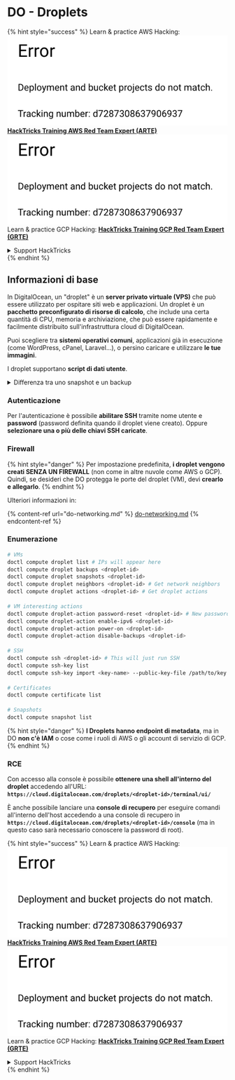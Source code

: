 # DO - Droplets

{% hint style="success" %}
Learn & practice AWS Hacking:<img src="../../../.gitbook/assets/image (1) (1).png" alt="" data-size="line">[**HackTricks Training AWS Red Team Expert (ARTE)**](https://training.hacktricks.xyz/courses/arte)<img src="../../../.gitbook/assets/image (1) (1).png" alt="" data-size="line">\
Learn & practice GCP Hacking: <img src="../../../.gitbook/assets/image (2).png" alt="" data-size="line">[**HackTricks Training GCP Red Team Expert (GRTE)**<img src="../../../.gitbook/assets/image (2).png" alt="" data-size="line">](https://training.hacktricks.xyz/courses/grte)

<details>

<summary>Support HackTricks</summary>

* Check the [**subscription plans**](https://github.com/sponsors/carlospolop)!
* **Join the** 💬 [**Discord group**](https://discord.gg/hRep4RUj7f) or the [**telegram group**](https://t.me/peass) or **follow** us on **Twitter** 🐦 [**@hacktricks\_live**](https://twitter.com/hacktricks\_live)**.**
* **Share hacking tricks by submitting PRs to the** [**HackTricks**](https://github.com/carlospolop/hacktricks) and [**HackTricks Cloud**](https://github.com/carlospolop/hacktricks-cloud) github repos.

</details>
{% endhint %}

## Informazioni di base

In DigitalOcean, un "droplet" è un **server privato virtuale (VPS)** che può essere utilizzato per ospitare siti web e applicazioni. Un droplet è un **pacchetto preconfigurato di risorse di calcolo**, che include una certa quantità di CPU, memoria e archiviazione, che può essere rapidamente e facilmente distribuito sull'infrastruttura cloud di DigitalOcean.

Puoi scegliere tra **sistemi operativi comuni**, applicazioni già in esecuzione (come WordPress, cPanel, Laravel...), o persino caricare e utilizzare **le tue immagini**.

I droplet supportano **script di dati utente**.

<details>

<summary>Differenza tra uno snapshot e un backup</summary>

In DigitalOcean, uno snapshot è una copia a un determinato momento del disco di un Droplet. Cattura lo stato del disco del Droplet al momento in cui è stato effettuato lo snapshot, inclusi il sistema operativo, le applicazioni installate e tutti i file e i dati sul disco.

Gli snapshot possono essere utilizzati per creare nuovi Droplet con la stessa configurazione del Droplet originale, o per ripristinare un Droplet allo stato in cui si trovava quando è stato effettuato lo snapshot. Gli snapshot sono memorizzati nel servizio di archiviazione a oggetti di DigitalOcean e sono incrementali, il che significa che vengono memorizzate solo le modifiche dall'ultimo snapshot. Questo li rende efficienti da utilizzare e convenienti da archiviare.

D'altra parte, un backup è una copia completa di un Droplet, inclusi il sistema operativo, le applicazioni installate, i file e i dati, così come le impostazioni e i metadati del Droplet. I backup vengono generalmente eseguiti con una pianificazione regolare e catturano l'intero stato di un Droplet in un determinato momento.

A differenza degli snapshot, i backup sono memorizzati in un formato compresso e crittografato e vengono trasferiti al di fuori dell'infrastruttura di DigitalOcean in una posizione remota per la conservazione. Questo rende i backup ideali per il ripristino in caso di disastri, poiché forniscono una copia completa di un Droplet che può essere ripristinata in caso di perdita di dati o altri eventi catastrofici.

In sintesi, gli snapshot sono copie a un determinato momento del disco di un Droplet, mentre i backup sono copie complete di un Droplet, inclusi le sue impostazioni e metadati. Gli snapshot sono memorizzati nel servizio di archiviazione a oggetti di DigitalOcean, mentre i backup vengono trasferiti al di fuori dell'infrastruttura di DigitalOcean in una posizione remota. Sia gli snapshot che i backup possono essere utilizzati per ripristinare un Droplet, ma gli snapshot sono più efficienti da utilizzare e memorizzare, mentre i backup forniscono una soluzione di backup più completa per il ripristino in caso di disastri.

</details>

### Autenticazione

Per l'autenticazione è possibile **abilitare SSH** tramite nome utente e **password** (password definita quando il droplet viene creato). Oppure **selezionare una o più delle chiavi SSH caricate**.

### Firewall

{% hint style="danger" %}
Per impostazione predefinita, **i droplet vengono creati SENZA UN FIREWALL** (non come in altre nuvole come AWS o GCP). Quindi, se desideri che DO protegga le porte del droplet (VM), devi **crearlo e allegarlo**.
{% endhint %}

Ulteriori informazioni in:

{% content-ref url="do-networking.md" %}
[do-networking.md](do-networking.md)
{% endcontent-ref %}

### Enumerazione
```bash
# VMs
doctl compute droplet list # IPs will appear here
doctl compute droplet backups <droplet-id>
doctl compute droplet snapshots <droplet-id>
doctl compute droplet neighbors <droplet-id> # Get network neighbors
doctl compute droplet actions <droplet-id> # Get droplet actions

# VM interesting actions
doctl compute droplet-action password-reset <droplet-id> # New password is emailed to the user
doctl compute droplet-action enable-ipv6 <droplet-id>
doctl compute droplet-action power-on <droplet-id>
doctl compute droplet-action disable-backups <droplet-id>

# SSH
doctl compute ssh <droplet-id> # This will just run SSH
doctl compute ssh-key list
doctl compute ssh-key import <key-name> --public-key-file /path/to/key.pub

# Certificates
doctl compute certificate list

# Snapshots
doctl compute snapshot list
```
{% hint style="danger" %}
**I Droplets hanno endpoint di metadata**, ma in DO **non c'è IAM** o cose come i ruoli di AWS o gli account di servizio di GCP.
{% endhint %}

### RCE

Con accesso alla console è possibile **ottenere una shell all'interno del droplet** accedendo all'URL: **`https://cloud.digitalocean.com/droplets/<droplet-id>/terminal/ui/`**

È anche possibile lanciare una **console di recupero** per eseguire comandi all'interno dell'host accedendo a una console di recupero in **`https://cloud.digitalocean.com/droplets/<droplet-id>/console`** (ma in questo caso sarà necessario conoscere la password di root).

{% hint style="success" %}
Learn & practice AWS Hacking:<img src="../../../.gitbook/assets/image (1) (1).png" alt="" data-size="line">[**HackTricks Training AWS Red Team Expert (ARTE)**](https://training.hacktricks.xyz/courses/arte)<img src="../../../.gitbook/assets/image (1) (1).png" alt="" data-size="line">\
Learn & practice GCP Hacking: <img src="../../../.gitbook/assets/image (2).png" alt="" data-size="line">[**HackTricks Training GCP Red Team Expert (GRTE)**<img src="../../../.gitbook/assets/image (2).png" alt="" data-size="line">](https://training.hacktricks.xyz/courses/grte)

<details>

<summary>Support HackTricks</summary>

* Check the [**subscription plans**](https://github.com/sponsors/carlospolop)!
* **Join the** 💬 [**Discord group**](https://discord.gg/hRep4RUj7f) or the [**telegram group**](https://t.me/peass) or **follow** us on **Twitter** 🐦 [**@hacktricks\_live**](https://twitter.com/hacktricks\_live)**.**
* **Share hacking tricks by submitting PRs to the** [**HackTricks**](https://github.com/carlospolop/hacktricks) and [**HackTricks Cloud**](https://github.com/carlospolop/hacktricks-cloud) github repos.

</details>
{% endhint %}
